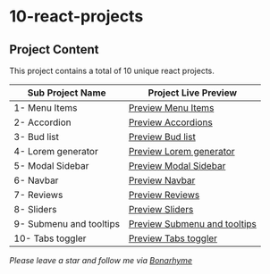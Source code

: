 # 10-react-projects


##  Project Content

This project contains a total of 10 unique react projects.

Sub Project Name | Project Live Preview
------------ | -------------
 1- Menu Items | [Preview Menu Items](https://menuitems.stackblitz.io)
 2- Accordion | [Preview Accordions](https://reactaccordion.stackblitz.io)
 3- Bud list | [Preview Bud list](https://reactbudlist.stackblitz.io)
 4- Lorem generator | [Preview Lorem generator](https://reactloremgenerator.stackblitz.io)
 5- Modal Sidebar | [Preview Modal Sidebar](https://reactmodalsidebar.stackblitz.io)
 6- Navbar |  [Preview Navbar](https://reactnav-bar.stackblitz.io)
 7- Reviews | [Preview Reviews](https://react-reviews.stackblitz.io)
 8- Sliders | [Preview Sliders](https://reactsliders.stackblitz.io)
 9- Submenu and tooltips | [Preview Submenu and tooltips](https://react-submenutooltip.stackblitz.io)
 10- Tabs toggler | [Preview Tabs toggler](https://react-tabstoggler.stackblitz.io)
 
 
 
 _Please leave a star and follow me via [Bonarhyme](https://twitter.com/bonarhyme)_
